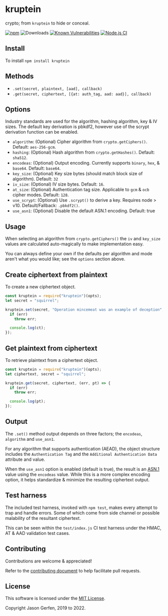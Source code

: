 kruptein
========
crypto; from `kruptein` to hide or conceal.

[![npm](https://img.shields.io/npm/v/kruptein.svg)](https://npmjs.com/package/kruptein)
![Downloads](https://img.shields.io/npm/dm/kruptein.svg)
[![Known Vulnerabilities](https://snyk.io/test/github/jas-/kruptein/badge.svg)](https://snyk.io/test/github/jas-/kruptein)
[![Node.js CI](https://github.com/jas-/kruptein/actions/workflows/node.js.yml/badge.svg)](https://github.com/jas-/kruptein/actions/workflows/node.js.yml)


Install
-------
To install `npm install kruptein`

Methods
-------
*   `.set(secret, plaintext, [aad], callback)`
*   `.get(secret, ciphertext, [{at: auth_tag, aad: aad}], callback)`

Options
-------
Industry standards are used for the algorithm, hashing algorithm, key & IV sizes. The default key derivation
is pbkdf2, however use of the scrypt derivation function can be enabled.
*   `algorithm`: (Optional) Cipher algorithm from `crypto.getCiphers()`. Default: `aes-256-gcm`.
*   `hashing`: (Optional) Hash algorithm from `crypto.getHashes()`. Default: `sha512`.
*   `encodeas`: (Optional) Output encoding. Currently supports `binary`, `hex`, & `base64`. Default: `base64`.
*   `key_size`: (Optional) Key size bytes (should match block size of algorithm). Default: `32`
*   `iv_size`: (Optional) IV size bytes. Default: `16`.
*   `at_size`: (Optional) Authentication tag size. Applicable to `gcm` & `ocb` cipher modes. Default: `128`.
*   `use_scrypt`: (Optional) Use `.scrypt()` to derive a key. Requires node > v10. Default/Fallback: `.pbkdf2()`.
*   `use_asn1`: (Optional) Disable the default ASN.1 encoding. Default: true

Usage
-----
When selecting an algorithm from `crypto.getCiphers()` the
`iv` and `key_size` values are calculated auto-magically to make implementation
easy.

You can always define your own if the defaults per algorithm and mode
aren't what you would like; see the `options` section above.

Create ciphertext from plaintext
-----------------
To create a new ciphertext object.

```javascript
const kruptein = require("kruptein")(opts);
let secret = "squirrel";

kruptein.set(secret, "Operation mincemeat was an example of deception", (err, ct) => {
  if (err)
    throw err;

  console.log(ct);
});
```

Get plaintext from ciphertext
------------------
To retrieve plaintext from a ciphertext object.

```javascript
const kruptein = require("kruptein")(opts);
let ciphertext, secret = "squirrel";

kruptein.get(secret, ciphertext, (err, pt) => {
  if (err)
    throw err;

  console.log(pt);
});
```

Output
------
The `.set()` method output depends on three factors; the `encodeas`,
`algorithm` and `use_asn1`.

For any algorithm that supports authentication (AEAD), the object
structure includes the `Authentication Tag` and the `Additional
Authentication Data` attribute and value.

When the `use_asn1` option is enabled (default is true), the result is an [ASN.1](https://letsencrypt.org/docs/a-warm-welcome-to-asn1-and-der/)
value using the `encodeas` value. While this is a more complex
encoding option, it helps standardize & minimize the resulting
ciphertext output.


Test harness
------------
The included test harness, invoked with `npm test`, makes every
attempt to trap and handle errors. Some of which come from side
channel or possible malability of the resultant ciphertext.

This can be seen within the `test/index.js` CI test harness under
the HMAC, AT & AAD validation test cases.


Contributing
------------
Contributions are welcome & appreciated!

Refer to the [contributing document](https://github.com/jas-/kruptein/blob/master/CONTRIBUTING.md)
to help facilitate pull requests.

License
-------
This software is licensed under the [MIT License](https://github.com/jas-/kruptein/blob/master/LICENSE).

Copyright Jason Gerfen, 2019 to 2022.
